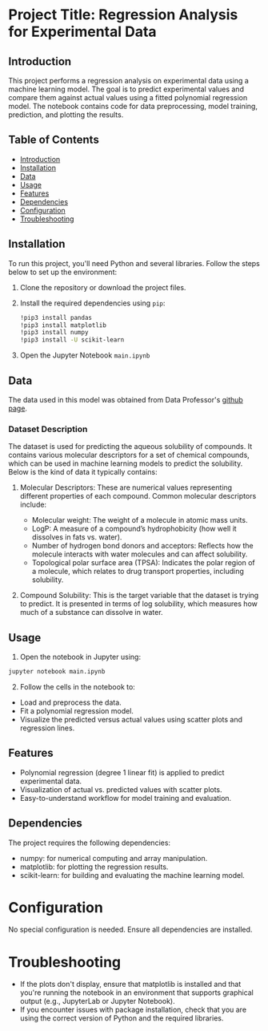 # Project Title: **Regression Analysis for Experimental Data**

## Introduction

This project performs a regression analysis on experimental data using a machine learning model. The goal is to predict experimental values and compare them against actual values using a fitted polynomial regression model. The notebook contains code for data preprocessing, model training, prediction, and plotting the results.

## Table of Contents
- [Introduction](#introduction)
- [Installation](#installation)
- [Data](#data)
- [Usage](#usage)
- [Features](#features)
- [Dependencies](#dependencies)
- [Configuration](#configuration)
- [Troubleshooting](#troubleshooting)

## Installation

To run this project, you'll need Python and several libraries. Follow the steps below to set up the environment:

1. Clone the repository or download the project files.
2. Install the required dependencies using `pip`:

   ```bash
   !pip3 install pandas
   !pip3 install matplotlib
   !pip3 install numpy
   !pip3 install -U scikit-learn
    ```
3. Open the Jupyter Notebook ```main.ipynb```

## Data
The data used in this model was obtained from Data Professor's [github page](https://raw.githubusercontent.com/dataprofessor/data/master/delaney_solubility_with_descriptors.csv).

### Dataset Description 
The dataset is used for predicting the aqueous solubility of compounds. It contains various molecular descriptors for a set of chemical compounds, which can be used in machine learning models to predict the solubility. Below is the kind of data it typically contains:

   1. Molecular Descriptors: These are numerical values representing different properties of each compound. Common molecular descriptors include:

      - Molecular weight: The weight of a molecule in atomic mass units.
      - LogP: A measure of a compound’s hydrophobicity (how well it dissolves in fats vs. water).
      - Number of hydrogen bond donors and acceptors: Reflects how the molecule interacts with water molecules and can affect solubility.
      - Topological polar surface area (TPSA): Indicates the polar region of a molecule, which relates to drug transport properties, including solubility.
        
   2. Compound Solubility: This is the target variable that the dataset is trying to predict. It is presented in terms of log solubility, which measures how much of a substance can dissolve in water.

## Usage
1. Open the notebook in Jupyter using:

```bash
jupyter notebook main.ipynb
```

2. Follow the cells in the notebook to:

- Load and preprocess the data.
- Fit a polynomial regression model.
- Visualize the predicted versus actual values using scatter plots and regression lines.

## Features
- Polynomial regression (degree 1 linear fit) is applied to predict experimental data.
- Visualization of actual vs. predicted values with scatter plots.
- Easy-to-understand workflow for model training and evaluation.

## Dependencies
The project requires the following dependencies:

- numpy: for numerical computing and array manipulation.
- matplotlib: for plotting the regression results.
- scikit-learn: for building and evaluating the machine learning model.

# Configuration
No special configuration is needed. Ensure all dependencies are installed.

# Troubleshooting
- If the plots don't display, ensure that matplotlib is installed and that you're running the notebook in an environment that supports graphical output (e.g., JupyterLab or Jupyter Notebook).
- If you encounter issues with package installation, check that you are using the correct version of Python and the required libraries.
